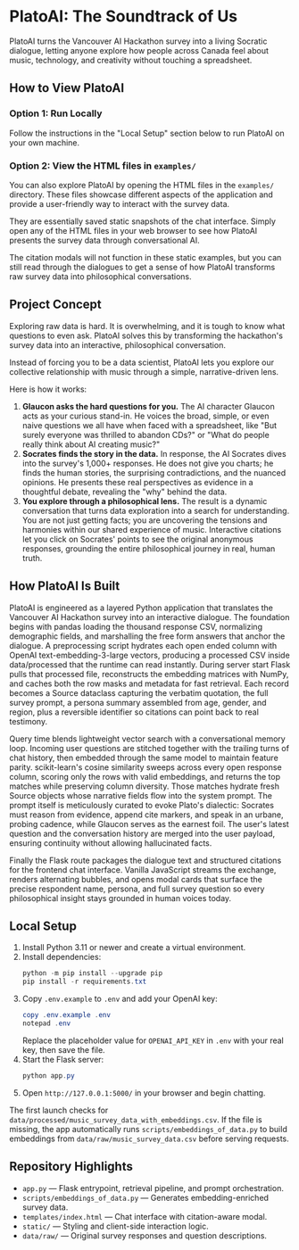# PlatoAI: The Soundtrack of Us

PlatoAI turns the Vancouver AI Hackathon survey into a living Socratic dialogue, letting anyone explore how people across Canada feel about music, technology, and creativity without touching a spreadsheet.

## How to View PlatoAI

### Option 1: Run Locally

Follow the instructions in the "Local Setup" section below to run PlatoAI on your own machine.

### Option 2: View the HTML files in `examples/`

You can also explore PlatoAI by opening the HTML files in the `examples/` directory. These files showcase different aspects of the application and provide a user-friendly way to interact with the survey data.

They are essentially saved static snapshots of the chat interface. Simply open any of the HTML files in your web browser to see how PlatoAI presents the survey data through conversational AI.

The citation modals will not function in these static examples, but you can still read through the dialogues to get a sense of how PlatoAI transforms raw survey data into philosophical conversations.

## Project Concept

Exploring raw data is hard. It is overwhelming, and it is tough to know what questions to even ask. PlatoAI solves this by transforming the hackathon's survey data into an interactive, philosophical conversation.

Instead of forcing you to be a data scientist, PlatoAI lets you explore our collective relationship with music through a simple, narrative-driven lens.

Here is how it works:

1. **Glaucon asks the hard questions for you.** The AI character Glaucon acts as your curious stand-in. He voices the broad, simple, or even naive questions we all have when faced with a spreadsheet, like "But surely everyone was thrilled to abandon CDs?" or "What do people really think about AI creating music?"
2. **Socrates finds the story in the data.** In response, the AI Socrates dives into the survey's 1,000+ responses. He does not give you charts; he finds the human stories, the surprising contradictions, and the nuanced opinions. He presents these real perspectives as evidence in a thoughtful debate, revealing the "why" behind the data.
3. **You explore through a philosophical lens.** The result is a dynamic conversation that turns data exploration into a search for understanding. You are not just getting facts; you are uncovering the tensions and harmonies within our shared experience of music. Interactive citations let you click on Socrates' points to see the original anonymous responses, grounding the entire philosophical journey in real, human truth.

## How PlatoAI Is Built

PlatoAI is engineered as a layered Python application that translates the Vancouver AI Hackathon survey into an interactive dialogue. The foundation begins with pandas loading the thousand response CSV, normalizing demographic fields, and marshalling the free form answers that anchor the dialogue. A preprocessing script hydrates each open ended column with OpenAI text-embedding-3-large vectors, producing a processed CSV inside data/processed that the runtime can read instantly. During server start Flask pulls that processed file, reconstructs the embedding matrices with NumPy, and caches both the row masks and metadata for fast retrieval. Each record becomes a Source dataclass capturing the verbatim quotation, the full survey prompt, a persona summary assembled from age, gender, and region, plus a reversible identifier so citations can point back to real testimony.

Query time blends lightweight vector search with a conversational memory loop. Incoming user questions are stitched together with the trailing turns of chat history, then embedded through the same model to maintain feature parity. scikit-learn's cosine similarity sweeps across every open response column, scoring only the rows with valid embeddings, and returns the top matches while preserving column diversity. Those matches hydrate fresh Source objects whose narrative fields flow into the system prompt. The prompt itself is meticulously curated to evoke Plato's dialectic: Socrates must reason from evidence, append cite markers, and speak in an urbane, probing cadence, while Glaucon serves as the earnest foil. The user's latest question and the conversation history are merged into the user payload, ensuring continuity without allowing hallucinated facts.

Finally the Flask route packages the dialogue text and structured citations for the frontend chat interface. Vanilla JavaScript streams the exchange, renders alternating bubbles, and opens modal cards that surface the precise respondent name, persona, and full survey question so every philosophical insight stays grounded in human voices today.

## Local Setup

1. Install Python 3.11 or newer and create a virtual environment.
2. Install dependencies:
    ```powershell
    python -m pip install --upgrade pip
    pip install -r requirements.txt
    ```
3. Copy `.env.example` to `.env` and add your OpenAI key:
    ```powershell
    copy .env.example .env
    notepad .env
    ```
    Replace the placeholder value for `OPENAI_API_KEY` in `.env` with your real key, then save the file.
4. Start the Flask server:
    ```powershell
    python app.py
    ```
5. Open `http://127.0.0.1:5000/` in your browser and begin chatting.

The first launch checks for `data/processed/music_survey_data_with_embeddings.csv`. If the file is missing, the app automatically runs `scripts/embeddings_of_data.py` to build embeddings from `data/raw/music_survey_data.csv` before serving requests.

## Repository Highlights

-   `app.py` — Flask entrypoint, retrieval pipeline, and prompt orchestration.
-   `scripts/embeddings_of_data.py` — Generates embedding-enriched survey data.
-   `templates/index.html` — Chat interface with citation-aware modal.
-   `static/` — Styling and client-side interaction logic.
-   `data/raw/` — Original survey responses and question descriptions.
